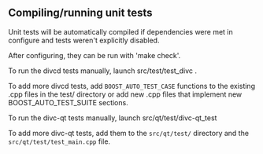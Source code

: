 Compiling/running unit tests
------------------------------------

Unit tests will be automatically compiled if dependencies were met in configure
and tests weren't explicitly disabled.

After configuring, they can be run with 'make check'.

To run the divcd tests manually, launch src/test/test_divc .

To add more divcd tests, add `BOOST_AUTO_TEST_CASE` functions to the existing
.cpp files in the test/ directory or add new .cpp files that
implement new BOOST_AUTO_TEST_SUITE sections.

To run the divc-qt tests manually, launch src/qt/test/divc-qt_test

To add more divc-qt tests, add them to the `src/qt/test/` directory and
the `src/qt/test/test_main.cpp` file.
